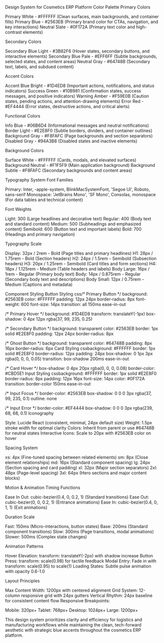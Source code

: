 Design System for Cosmetics ERP Platform
Color Palette
Primary Colors

Primary White - #FFFFFF (Clean surfaces, main backgrounds, and container fills)
Primary Blue - #2563EB (Primary brand color for CTAs, navigation, and key interactions)
Neutral Slate - #0F172A (Primary text color and high-contrast elements)

Secondary Colors

Secondary Blue Light - #3B82F6 (Hover states, secondary buttons, and interactive elements)
Secondary Blue Pale - #EFF6FF (Subtle backgrounds, selected states, and content areas)
Neutral Gray - #64748B (Secondary text, labels, and subdued content)

Accent Colors

Accent Blue Bright - #1D4ED8 (Important actions, notifications, and status indicators)
Success Green - #10B981 (Confirmation states, success messages, and positive indicators)
Warning Amber - #F59E0B (Caution states, pending actions, and attention-drawing elements)
Error Red - #EF4444 (Error states, destructive actions, and critical alerts)

Functional Colors

Info Blue - #06B6D4 (Informational messages and neutral notifications)
Border Light - #E2E8F0 (Subtle borders, dividers, and container outlines)
Background Gray - #F8FAFC (Page backgrounds and section separators)
Disabled Gray - #94A3B8 (Disabled states and inactive elements)

Background Colors

Surface White - #FFFFFF (Cards, modals, and elevated surfaces)
Background Neutral - #F1F5F9 (Main application background)
Background Subtle - #F8FAFC (Secondary backgrounds and content areas)

Typography System
Font Families

Primary: Inter, -apple-system, BlinkMacSystemFont, 'Segoe UI', Roboto, sans-serif
Monospace: 'JetBrains Mono', 'SF Mono', Consolas, monospace (For data tables and technical content)

Font Weights

Light: 300 (Large headlines and decorative text)
Regular: 400 (Body text and standard content)
Medium: 500 (Subheadings and emphasized content)
Semibold: 600 (Button text and important labels)
Bold: 700 (Headings and primary navigation)

Typography Scale

Display: 32px / 2rem - Bold (Page titles and primary headlines)
H1: 28px / 1.75rem - Bold (Section headers)
H2: 24px / 1.5rem - Semibold (Subsection headers)
H3: 20px / 1.25rem - Semibold (Card titles and form sections)
H4: 18px / 1.125rem - Medium (Table headers and labels)
Body Large: 16px / 1rem - Regular (Primary body text)
Body: 14px / 0.875rem - Regular (Secondary body text and descriptions)
Body Small: 12px / 0.75rem - Medium (Captions and metadata)

Component Styling
Button Styling
css/* Primary Button */
background: #2563EB
color: #FFFFFF
padding: 12px 24px
border-radius: 8px
font-weight: 600
font-size: 14px
transition: all 150ms ease-in-out

/* Primary Hover */
background: #1D4ED8
transform: translateY(-1px)
box-shadow: 0 4px 12px rgba(37, 99, 235, 0.25)

/* Secondary Button */
background: transparent
color: #2563EB
border: 1px solid #E2E8F0
padding: 12px 24px
border-radius: 8px

/* Ghost Button */
background: transparent
color: #64748B
padding: 8px 16px
border-radius: 6px
Card Styling
cssbackground: #FFFFFF
border: 1px solid #E2E8F0
border-radius: 12px
padding: 24px
box-shadow: 0 1px 3px rgba(0, 0, 0, 0.05)
transition: box-shadow 200ms ease-in-out

/* Card Hover */
box-shadow: 0 4px 20px rgba(0, 0, 0, 0.08)
border-color: #CBD5E1
Input Styling
cssbackground: #FFFFFF
border: 1px solid #E2E8F0
border-radius: 8px
padding: 12px 16px
font-size: 14px
color: #0F172A
transition: border-color 150ms ease-in-out

/* Input Focus */
border-color: #2563EB
box-shadow: 0 0 0 3px rgba(37, 99, 235, 0.1)
outline: none

/* Input Error */
border-color: #EF4444
box-shadow: 0 0 0 3px rgba(239, 68, 68, 0.1)
Iconography

Style: Lucide React (consistent, minimal, 24px default size)
Weight: 1.5px stroke width for optimal clarity
Colors: Inherit from parent or use #64748B for neutral states
Interactive Icons: Scale to 20px with #2563EB color on hover

Spacing System

xs: 4px (Fine-tuned spacing between related elements)
sm: 8px (Close element relationships)
md: 16px (Standard component spacing)
lg: 24px (Section spacing and card padding)
xl: 32px (Major section separators)
2xl: 48px (Page-level spacing)
3xl: 64px (Hero sections and major content blocks)

Motion & Animation
Timing Functions

Ease In Out: cubic-bezier(0.4, 0, 0.2, 1) (Standard transitions)
Ease Out: cubic-bezier(0, 0, 0.2, 1) (Entrance animations)
Ease In: cubic-bezier(0.4, 0, 1, 1) (Exit animations)

Duration Scale

Fast: 150ms (Micro-interactions, button states)
Base: 200ms (Standard component transitions)
Slow: 300ms (Page transitions, modal animations)
Slower: 500ms (Complex state changes)

Animation Patterns

Hover Elevation: transform: translateY(-2px) with shadow increase
Button Press: transform: scale(0.98) for tactile feedback
Modal Entry: Fade in with transform: scale(0.95) to scale(1)
Loading States: Subtle pulse animation with opacity 0.6-1.0

Layout Principles

Max Content Width: 1200px with centered alignment
Grid System: 12-column responsive grid with 24px gutters
Vertical Rhythm: 24px baseline for consistent content flow
Responsive Breakpoints:

Mobile: 320px+
Tablet: 768px+
Desktop: 1024px+
Large: 1200px+



This design system prioritizes clarity and efficiency for logistics and manufacturing workflows while maintaining the clean, tech-forward aesthetic with strategic blue accents throughout the cosmetics ERP platform.